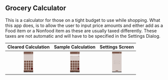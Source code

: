 ## Grocery Calculator

This is a calculator for those on a tight budget to use while shopping. What this app does, is to allow the user to input price amounts and either add as a Food item or a Nonfood item as these are usually taxed differently. These taxes are not automatic and will have to be specified in the Settings Dialog.

|                     Cleared Calculation                      |                      Sample Calculation                      |                           Settings Screen                    |
| :----------------------------------------------------------: | :----------------------------------------------------------: | :----------------------------------------------------------: |
|              <img src="screenshot_cleared.png" width="30vw"/>             |         <img src ="screenshot_smallCalculation.png" width="30vw"/>        |             <img src="screenshot_Settings.png" width="30vw"/>             |





